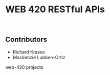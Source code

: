 <h1>WEB 420 RESTful APIs</h1>
<br>
<h2>Contributors</h2>
<ul>
  <li>Richard Krasso</li>
  <li>Mackenzie Lubben-Ortiz</li>
</ul>


web-420 projects
